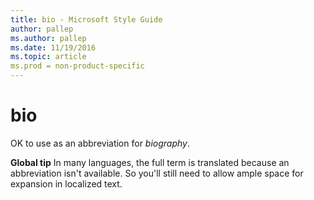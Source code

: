 ```yaml
---
title: bio - Microsoft Style Guide
author: pallep
ms.author: pallep
ms.date: 11/19/2016
ms.topic: article
ms.prod = non-product-specific
---
```


# bio

OK to use as an abbreviation for *biography*.

**Global tip** In
many languages, the full term is translated because an abbreviation
isn't available. So you'll still need to allow ample space for expansion
in localized text. 

